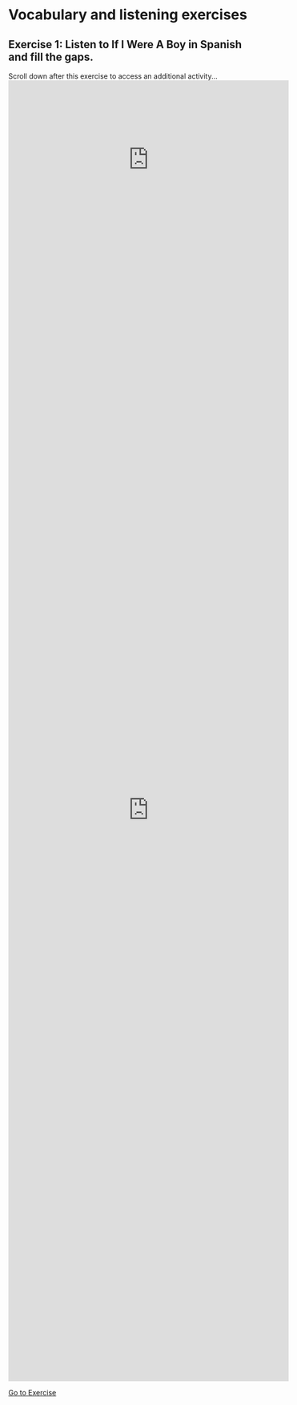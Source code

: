 <h1>Vocabulary and listening exercises</h1>
<h2>Exercise 1: Listen to If I Were A Boy in Spanish and fill the gaps.</h2>
Scroll down after this exercise to access an additional activity...

<iframe width="560" height="315" src="https://www.youtube.com/embed/reNbbLSwRlE" frameborder="0" allow="accelerometer; autoplay; encrypted-media; gyroscope; picture-in-picture" allowfullscreen></iframe>
<iframe src="https://h5p.org/h5p/embed/345734" width="560" height="2279" frameborder="0" allowfullscreen="allowfullscreen"></iframe>


<p>
  <a style="float:left;" href="practice.html" class="btn2">Go to Exercise</a>
  </p>
  <div style="clear:both;"> </div>
